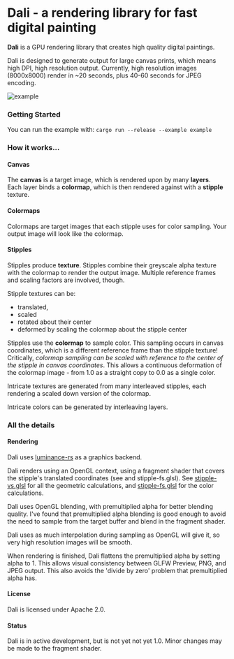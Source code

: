 # Dali - a rendering library for fast digital painting
**Dali** is a GPU rendering library that creates high quality digital paintings.

Dali is designed to generate output for large canvas prints, which means high DPI, 
high resolution output.  Currently, high resolution images (8000x8000) render in ~20 seconds, 
plus 40-60 seconds for JPEG encoding.

![example](https://raw.githubusercontent.com/austinjones/dali-rs/master/examples/output.jpg)
 
### Getting Started
You can run the example with:
`cargo run --release --example example`

### How it works...

#### Canvas
The **canvas** is a target image, which is rendered upon by many **layers**.  
Each layer binds a **colormap**, which is then rendered against with a **stipple** texture.

#### Colormaps
Colormaps are target images that each stipple uses for color sampling.  Your output image will 
look like the colormap.

#### Stipples
Stipples produce **texture**.  Stipples combine their greyscale alpha texture with the colormap to 
render the output image.  Multiple reference frames and scaling factors are involved, though.

Stipple textures can be:
 - translated, 
 - scaled
 - rotated about their center
 - deformed by scaling the colormap about the stipple center

Stipples use the **colormap** to sample color.  This sampling occurs in canvas coordinates, which is 
a different reference frame than the stipple texture!  Critically, _colormap sampling can be scaled
 with reference to the center of the stipple in canvas coordinates_.  This allows a continuous 
 deformation of the colormap image - from 1.0 as a straight copy to 0.0 as a single color.
 
Intricate textures are generated from many interleaved stipples, each rendering a scaled down version of the colormap.

Intricate colors can be generated by interleaving layers.


### All the details
#### Rendering
Dali uses [luminance-rs](https://github.com/phaazon/luminance-rs) as a graphics backend.  

Dali renders using an OpenGL context, using a fragment shader that covers the stipple's translated
 coordinates (see  and stipple-fs.glsl).  See [stipple-vs.glsl](https://github.com/austinjones/dali-rs/blob/master/src/shaders/stipple-vs.glsl)
 for all the geometric calculations, and 
 [stipple-fs.glsl](https://github.com/austinjones/dali-rs/blob/master/src/shaders/stipple-fs.glsl) for the color calculations.

Dali uses OpenGL blending, with premultiplied alpha for better blending quality.  I've found that 
premultiplied alpha blending is good enough to avoid the need to sample from the target buffer and 
blend in the fragment shader.

Dali uses as much interpolation during sampling as OpenGL will give it, so very high resolution 
images will be smooth.

When rendering is finished, Dali flattens the premultiplied alpha by setting alpha to 1.  This
allows visual consistency between GLFW Preview, PNG, and JPEG output.  This also avoids the 'divide by zero'
problem that premultiplied alpha has.

#### License
Dali is licensed under Apache 2.0.

#### Status

Dali is in active development, but is not yet not yet 1.0.  Minor changes may be made to the fragment shader.